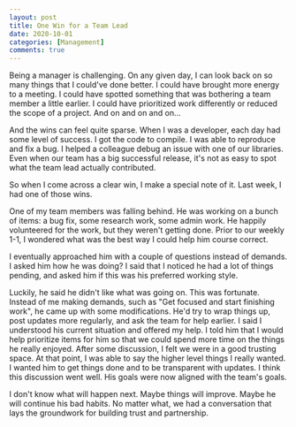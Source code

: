 ```yaml
---
layout: post
title: One Win for a Team Lead
date: 2020-10-01
categories: [Management]
comments: true
---
```

Being a manager is challenging. On any given day, I can look back on so many things that I could've done better. I could have brought more energy to a meeting. I could have spotted something that was bothering a team member a little earlier. I could have prioritized work differently or reduced the scope of a project. And on and on and on...

And the wins can feel quite sparse. When I was a developer, each day had some level of success. I got the code to compile. I was able to reproduce and fix a bug. I helped a colleague debug an issue with one of our libraries. Even when our team has a big successful release, it's not as easy to spot what the team lead actually contributed. 

So when I come across a clear win, I make a special note of it. Last week, I had one of those wins. 

One of my team members was falling behind. He was working on a bunch of items: a bug fix, some research work, some admin work. He happily volunteered for the work, but they weren't getting done. Prior to our weekly 1-1, I wondered what was the best way I could help him course correct. 

I eventually approached him with a couple of questions instead of demands. I asked him how he was doing? I said that I noticed he had a lot of things pending, and asked him if this was his preferred working style. 

Luckily, he said he didn't like what was going on. This was fortunate. Instead of me making demands, such as "Get focused and start finishing work", he came up with some modifications. He'd try to wrap things up, post updates more regularly, and ask the team for help earlier. I said I understood his current situation and offered my help. I told him that I would help prioritize items for him so that we could spend more time on the things he really enjoyed. After some discussion, I felt we were in a good trusting space. At that point, I was able to say the higher level things I really wanted. I wanted him to get things done and to be transparent with updates. I think this discussion went well. His goals were now aligned with the team's goals.

I don't know what will happen next. Maybe things will improve. Maybe he will continue his bad habits. No matter what, we had a conversation that lays the groundwork for building trust and partnership. 
